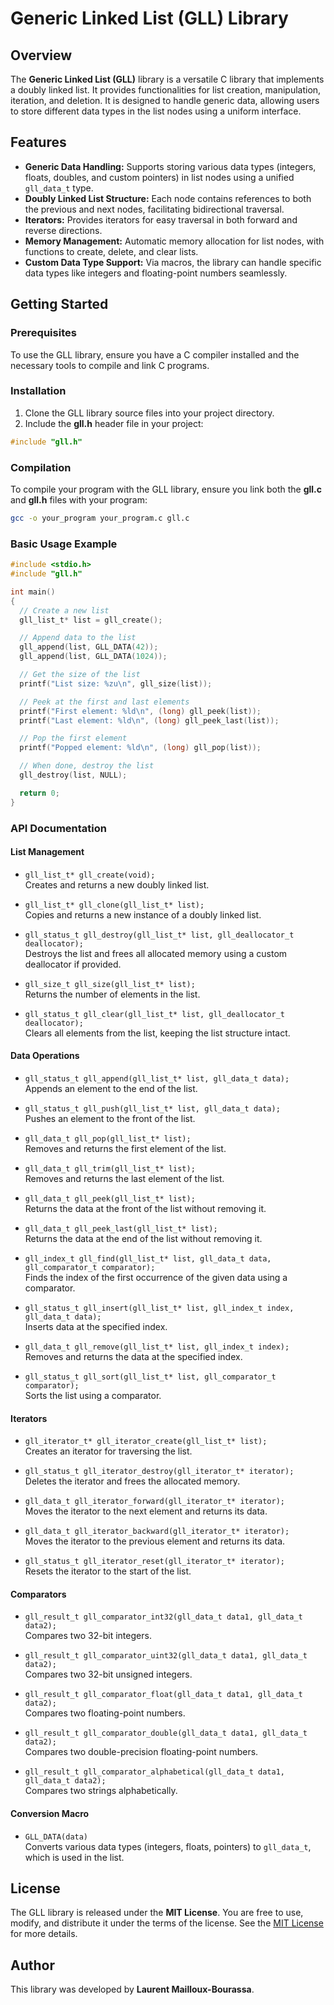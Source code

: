 # Generic Linked List (GLL) Library

## Overview

The **Generic Linked List (GLL)** library is a versatile C library that implements a doubly linked list. It provides functionalities for list creation, manipulation, iteration, and deletion. It is designed to handle generic data, allowing users to store different data types in the list nodes using a uniform interface.

## Features
- **Generic Data Handling:** Supports storing various data types (integers, floats, doubles, and custom pointers) in list nodes using a unified `gll_data_t` type.
- **Doubly Linked List Structure:** Each node contains references to both the previous and next nodes, facilitating bidirectional traversal.
- **Iterators:** Provides iterators for easy traversal in both forward and reverse directions.
- **Memory Management:** Automatic memory allocation for list nodes, with functions to create, delete, and clear lists.
- **Custom Data Type Support:** Via macros, the library can handle specific data types like integers and floating-point numbers seamlessly.

## Getting Started

### Prerequisites
To use the GLL library, ensure you have a C compiler installed and the necessary tools to compile and link C programs.

### Installation

1. Clone the GLL library source files into your project directory.
2. Include the **gll.h** header file in your project:
```c
#include "gll.h"
```

### Compilation
To compile your program with the GLL library, ensure you link both the **gll.c** and **gll.h** files with your program:

```bash
gcc -o your_program your_program.c gll.c
```

### Basic Usage Example

```c
#include <stdio.h>
#include "gll.h"

int main()
{
  // Create a new list
  gll_list_t* list = gll_create();

  // Append data to the list
  gll_append(list, GLL_DATA(42));
  gll_append(list, GLL_DATA(1024));

  // Get the size of the list
  printf("List size: %zu\n", gll_size(list));

  // Peek at the first and last elements
  printf("First element: %ld\n", (long) gll_peek(list));
  printf("Last element: %ld\n", (long) gll_peek_last(list));

  // Pop the first element
  printf("Popped element: %ld\n", (long) gll_pop(list));

  // When done, destroy the list
  gll_destroy(list, NULL);

  return 0;
}
```

### API Documentation

#### List Management
- `gll_list_t* gll_create(void);`  
  Creates and returns a new doubly linked list.

- `gll_list_t* gll_clone(gll_list_t* list);`  
  Copies and returns a new instance of a doubly linked list.

- `gll_status_t gll_destroy(gll_list_t* list, gll_deallocator_t deallocator);`  
  Destroys the list and frees all allocated memory using a custom deallocator if provided.

- `gll_size_t gll_size(gll_list_t* list);`  
  Returns the number of elements in the list.

- `gll_status_t gll_clear(gll_list_t* list, gll_deallocator_t deallocator);`  
  Clears all elements from the list, keeping the list structure intact.

#### Data Operations
- `gll_status_t gll_append(gll_list_t* list, gll_data_t data);`  
  Appends an element to the end of the list.

- `gll_status_t gll_push(gll_list_t* list, gll_data_t data);`  
  Pushes an element to the front of the list.

- `gll_data_t gll_pop(gll_list_t* list);`  
  Removes and returns the first element of the list.

- `gll_data_t gll_trim(gll_list_t* list);`  
  Removes and returns the last element of the list.

- `gll_data_t gll_peek(gll_list_t* list);`  
  Returns the data at the front of the list without removing it.

- `gll_data_t gll_peek_last(gll_list_t* list);`  
  Returns the data at the end of the list without removing it.

- `gll_index_t gll_find(gll_list_t* list, gll_data_t data, gll_comparator_t comparator);`  
  Finds the index of the first occurrence of the given data using a comparator.

- `gll_status_t gll_insert(gll_list_t* list, gll_index_t index, gll_data_t data);`  
  Inserts data at the specified index.

- `gll_data_t gll_remove(gll_list_t* list, gll_index_t index);`  
  Removes and returns the data at the specified index.

- `gll_status_t gll_sort(gll_list_t* list, gll_comparator_t comparator);`  
  Sorts the list using a comparator.

#### Iterators
- `gll_iterator_t* gll_iterator_create(gll_list_t* list);`  
  Creates an iterator for traversing the list.

- `gll_status_t gll_iterator_destroy(gll_iterator_t* iterator);`  
  Deletes the iterator and frees the allocated memory.

- `gll_data_t gll_iterator_forward(gll_iterator_t* iterator);`  
  Moves the iterator to the next element and returns its data.

- `gll_data_t gll_iterator_backward(gll_iterator_t* iterator);`  
  Moves the iterator to the previous element and returns its data.

- `gll_status_t gll_iterator_reset(gll_iterator_t* iterator);`  
  Resets the iterator to the start of the list.

#### Comparators
- `gll_result_t gll_comparator_int32(gll_data_t data1, gll_data_t data2);`  
  Compares two 32-bit integers.

- `gll_result_t gll_comparator_uint32(gll_data_t data1, gll_data_t data2);`  
  Compares two 32-bit unsigned integers.

- `gll_result_t gll_comparator_float(gll_data_t data1, gll_data_t data2);`  
  Compares two floating-point numbers.

- `gll_result_t gll_comparator_double(gll_data_t data1, gll_data_t data2);`  
  Compares two double-precision floating-point numbers.

- `gll_result_t gll_comparator_alphabetical(gll_data_t data1, gll_data_t data2);`  
  Compares two strings alphabetically.

#### Conversion Macro
- `GLL_DATA(data)`  
  Converts various data types (integers, floats, pointers) to `gll_data_t`, which is used in the list.

## License

The GLL library is released under the **MIT License**. You are free to use, modify, and distribute it under the terms of the license. See the [MIT License](https://opensource.org/licenses/MIT) for more details.

## Author

This library was developed by **Laurent Mailloux-Bourassa**.
